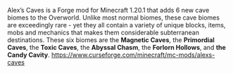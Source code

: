 Alex’s Caves is a Forge mod for Minecraft 1.20.1 that adds 6 new cave biomes to the Overworld. Unlike most normal biomes, these cave biomes are exceedingly rare - yet they all contain a variety of unique blocks, items, mobs and mechanics that makes them considerable subterranean destinations. These six biomes are the ****Magnetic Caves****, the ****Primordial Caves****, the ****Toxic Caves****, the ****Abyssal Chasm****, the ****Forlorn Hollows****, and ****the Candy Cavity****.
https://www.curseforge.com/minecraft/mc-mods/alexs-caves